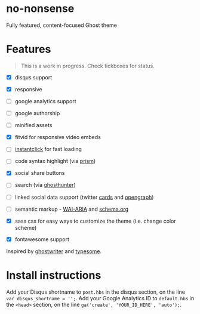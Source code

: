 no-nonsense
===========

Fully featured, content-focused Ghost theme

# Features

> This is a work in progress. Check tickboxes for status.

- [x] disqus support
- [x] responsive
- [ ] google analytics support
- [ ] google authorship
- [ ] minified assets
- [x] fitvid for responsive video embeds
- [ ] [instantclick](http://instantclick.io/) for fast loading
- [ ] code syntax highlight (via [prism](http://prismjs.com/))
- [x] social share buttons
- [ ] search (via [ghosthunter](https://github.com/i11ume/ghostHunter))
- [ ] linked social data support (twitter [cards](https://dev.twitter.com/docs/cards) and [opengraph](http://ogp.me/))
- [ ] semantic markup - [WAI-ARIA](http://www.w3.org/WAI/intro/aria) and [schema.org](http://www.schema.org/)
- [x] sass css for easy ways to customize the theme (i.e. change color scheme)
- [x] fontawesome support 


Inspired by [ghostwriter](https://github.com/roryg/ghostwriter) and [typesome](http://typesome.golem.io/features-list/).

# Install instructions

Add your Disqus shortname to `post.hbs` in the disqus section, on the line `var disqus_shortname = '';`.
Add your Google Analytics ID to `default.hbs` in the `<head>` section, on the line `ga('create', 'YOUR_ID_HERE', 'auto');`.

